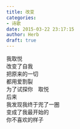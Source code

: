 ```yaml
---  
title: 改变  
categories:  
- 诗歌  
date: 2015-03-22 23:17:15  
author: Herb  
draft: true
---  
```

我取悦  
改变了自我  
把原来的一切  
都用爱割裂  
为了试探你　取悦  
后来  
我发现我终于兜了一圈  
变成了我最开始的  
你不喜欢的样子